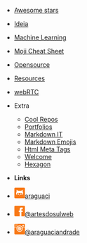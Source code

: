 <!-- markdownlint-disable-next-line first-line-heading -->
- [Awesome stars](/)
- [Ideia](ideia.md) 
- [Machine Learning](machine-learning-courses.md) 
- [Moji Cheat Sheet](emoji-cheat-sheet.md) 
- [Opensource](opensource.md) 
- [Resources](web-development-resources.md) 
- [webRTC](webrtc.md) 
- Extra
  - [Cool Repos](other-cool-repos.md) 
  - [Portfolios](portfolios.md) 
  - [Markdown IT](markdown-it.md) 
  - [Markdown Emojis](markdown-emojis.md) 
  - [Html Meta Tags](complete-list-of-html-meta-tags.md) 
  - [Welcome](welcome.md) 
  - [Hexagon](hexagon.md) 

- **Links**
- [![github](media/github.png)araguaci](https://github.com/araguaci)
- [![facebook](media/facebook.png)@artesdosulweb](https://www.facebook.com/artesdosulweb/)
- [![instagram](media/instagram.png)@araguaciandrade](https://www.instagram.com/araguaciandrade/)